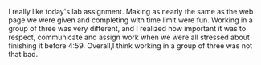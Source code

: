 I really like today's lab assignment. Making as nearly the same as the web page we were given and completing with time limit were fun.
Working in a group of three was very different, and I realized how important it was to respect, communicate and assign work when we were all stressed about finishing it before 4:59. Overall,I think working in a group of three was not that bad.
